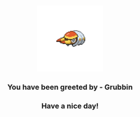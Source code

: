 <p align="center">
            <img src="https://raw.githubusercontent.com/PokeAPI/sprites/master/sprites/pokemon/736.png" width="150" height="150">
          </p>
          <h3 align="center">You have been greeted by - <b>Grubbin</b></h3>
          <h3 align="center">Have a nice day!</h3>
        